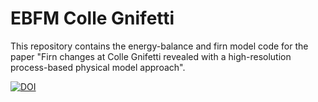 # EBFM Colle Gnifetti
This repository contains the energy-balance and firn model code for the paper "Firn changes at Colle Gnifetti revealed with a high-resolution process-based physical model approach".



<a href="https://doi.org/10.5281/zenodo.4327090"><img src="https://zenodo.org/badge/DOI/10.5281/zenodo.4327090.svg" alt="DOI"></a>
